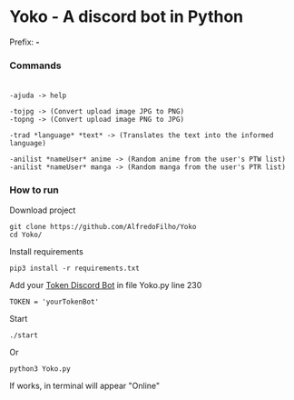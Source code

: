# Yoko - A discord bot in Python
Prefix: **-**

### **Commands**<br /><br />
```Terminal
-ajuda -> help

-tojpg -> (Convert upload image JPG to PNG)
-topng -> (Convert upload image PNG to JPG)

-trad *language* *text* -> (Translates the text into the informed language)

-anilist *nameUser* anime -> (Random anime from the user's PTW list)
-anilist *nameUser* manga -> (Random manga from the user's PTR list)
```

### How to run
Download project
```terminal
git clone https://github.com/AlfredoFilho/Yoko
cd Yoko/
```
Install requirements
```terminal
pip3 install -r requirements.txt
```
Add your [Token Discord Bot](https://discord.com/developers/applications/) in file Yoko.py line 230
```terminal
TOKEN = 'yourTokenBot'
```

Start
```terminal
./start
```
Or
```terminal
python3 Yoko.py
```

If works, in terminal will appear "Online"
